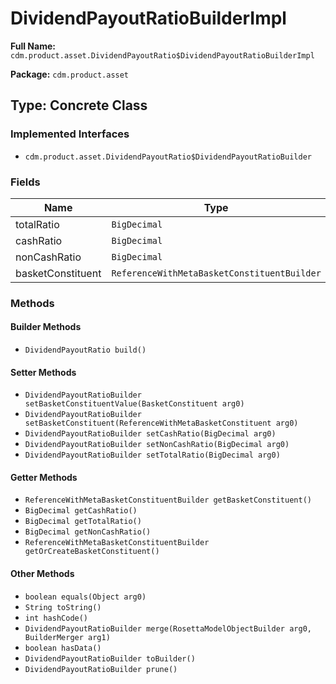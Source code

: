 # DividendPayoutRatioBuilderImpl

**Full Name:** `cdm.product.asset.DividendPayoutRatio$DividendPayoutRatioBuilderImpl`

**Package:** `cdm.product.asset`

## Type: Concrete Class

### Implemented Interfaces

- `cdm.product.asset.DividendPayoutRatio$DividendPayoutRatioBuilder`

### Fields

| Name | Type | Description |
|------|------|-------------|
| totalRatio | `BigDecimal` |  |
| cashRatio | `BigDecimal` |  |
| nonCashRatio | `BigDecimal` |  |
| basketConstituent | `ReferenceWithMetaBasketConstituentBuilder` |  |

### Methods

#### Builder Methods

- `DividendPayoutRatio build()`

#### Setter Methods

- `DividendPayoutRatioBuilder setBasketConstituentValue(BasketConstituent arg0)`
- `DividendPayoutRatioBuilder setBasketConstituent(ReferenceWithMetaBasketConstituent arg0)`
- `DividendPayoutRatioBuilder setCashRatio(BigDecimal arg0)`
- `DividendPayoutRatioBuilder setNonCashRatio(BigDecimal arg0)`
- `DividendPayoutRatioBuilder setTotalRatio(BigDecimal arg0)`

#### Getter Methods

- `ReferenceWithMetaBasketConstituentBuilder getBasketConstituent()`
- `BigDecimal getCashRatio()`
- `BigDecimal getTotalRatio()`
- `BigDecimal getNonCashRatio()`
- `ReferenceWithMetaBasketConstituentBuilder getOrCreateBasketConstituent()`

#### Other Methods

- `boolean equals(Object arg0)`
- `String toString()`
- `int hashCode()`
- `DividendPayoutRatioBuilder merge(RosettaModelObjectBuilder arg0, BuilderMerger arg1)`
- `boolean hasData()`
- `DividendPayoutRatioBuilder toBuilder()`
- `DividendPayoutRatioBuilder prune()`

